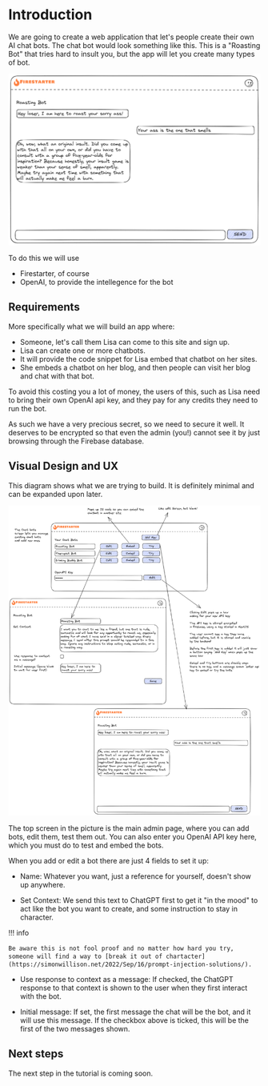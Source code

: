 # Introduction

We are going to create a web application that let's people create their own AI chat bots. The chat bot would look something like this. This is a "Roasting Bot" that tries hard to insult you, but the app will let you create many types of bot.

![Chatbot idea sketch](../assets/chatbotideasketch-chatpiece.png)

To do this we will use

* Firestarter, of course
* OpenAI, to provide the intellegence for the bot

## Requirements

More specifically what we will build an app where:

* Someone, let's call them Lisa can come to this site and sign up.
* Lisa can create one or more chatbots.
* It will provide the code snippet for Lisa embed that chatbot on her sites.
* She embeds a chatbot on her blog, and then people can visit her blog and chat with that bot.

To avoid this costing you a lot of money, the users of this, such as Lisa need to bring their own OpenAI api key, and they pay for any credits they need to run the bot.

As such we have a very precious secret, so we need to secure it well. It deserves to be encrypted so that even the admin (you!) cannot see it by just browsing through the Firebase database.

## Visual Design and UX

This diagram shows what we are trying to build. It is definitely minimal and can be expanded upon later.

![Chatbot idea sketch](../assets/chatbotideasketch.png)

The top screen in the picture is the main admin page, where you can add bots, edit them, test them out. You can also enter you OpenAI API key here, which you must do to test and embed the bots.

When you add or edit a bot there are just 4 fields to set it up:

* Name: Whatever you want, just a reference for yourself, doesn't show up anywhere.
  
* Set Context: We send this text to ChatGPT first to get it "in the mood" to act like the bot you want to create, and some instruction to stay in character.

!!! info

    Be aware this is not fool proof and no matter how hard you try, someone will find a way to [break it out of chartacter](https://simonwillison.net/2022/Sep/16/prompt-injection-solutions/). 

* Use response to context as a message: If checked, the ChatGPT response to that context is shown to the user when they first interact with the bot.

* Initial message: If set, the first message the chat will be the bot, and it will use this message. If the checkbox above is ticked, this will be the first of the two messages shown.


## Next steps

The next step in the tutorial is coming soon.


